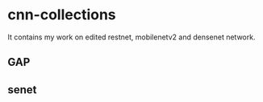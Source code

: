 # cnn-collections
It contains my work on edited restnet, mobilenetv2 and densenet network.

## GAP

## senet

